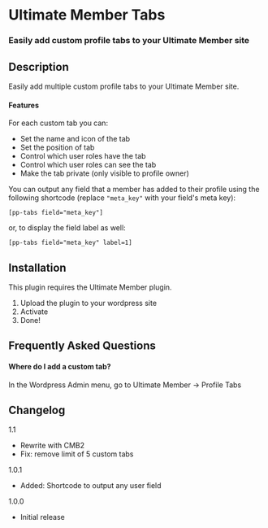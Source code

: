 # Ultimate Member Tabs

### Easily add custom profile tabs to your Ultimate Member site

## Description

Easily add multiple custom profile tabs to your Ultimate Member site.

#### Features

For each custom tab you can:

- Set the name and icon of the tab
- Set the position of tab
- Control which user roles have the tab
- Control which user roles can see the tab
- Make the tab private (only visible to profile owner)

You can output any field that a member has added to their profile using the following shortcode (replace `"meta_key"` with your field's meta key):

`[pp-tabs field="meta_key"]`

or, to display the field label as well:

`[pp-tabs field="meta_key" label=1]`

## Installation
This plugin requires the Ultimate Member plugin.

1. Upload the plugin to your wordpress site
2. Activate
3. Done!

## Frequently Asked Questions
#### Where do I add a custom tab?
In the Wordpress Admin menu, go to Ultimate Member -> Profile Tabs

## Changelog
1.1
- Rewrite with CMB2
- Fix: remove limit of 5 custom tabs

1.0.1
- Added: Shortcode to output any user field

1.0.0
- Initial release
